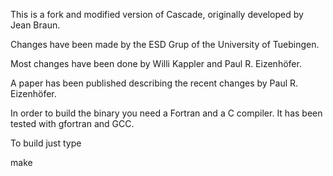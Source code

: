 This is a fork and modified version of Cascade, originally developed by Jean Braun.

Changes have been made by the ESD Grup of the University of Tuebingen.

Most changes have been done by Willi Kappler and Paul R. Eizenhöfer.

A paper has been published describing the recent changes by Paul R. Eizenhöfer.

In order to build the binary you need a Fortran and a C compiler. It has been tested with gfortran and GCC.

To build just type

make


